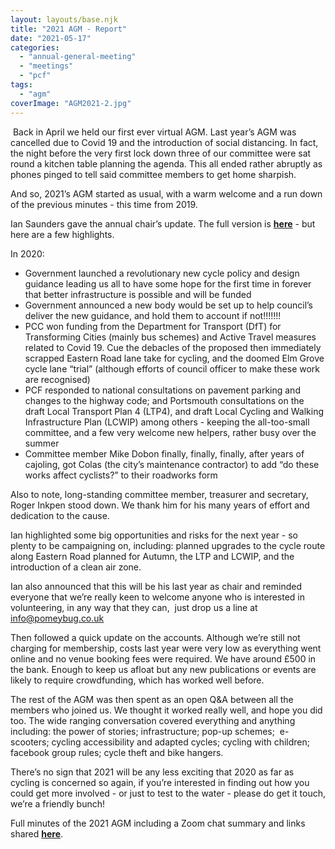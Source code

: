 ```yaml
---
layout: layouts/base.njk
title: "2021 AGM - Report"
date: "2021-05-17"
categories: 
  - "annual-general-meeting"
  - "meetings"
  - "pcf"
tags: 
  - "agm"
coverImage: "AGM2021-2.jpg"
---
```


 Back in April we held our first ever virtual AGM. Last year’s AGM was cancelled due to Covid 19 and the introduction of social distancing. In fact, the night before the very first lock down three of our committee were sat round a kitchen table planning the agenda. This all ended rather abruptly as phones pinged to tell said committee members to get home sharpish. 

And so, 2021’s AGM started as usual, with a warm welcome and a run down of the previous minutes - this time from 2019.  

Ian Saunders gave the annual chair’s update. The full version is **[here](https://www.pompeybug.co.uk/wp-content/uploads/2021/01/Chair-Report-AGM-2021.docx.pdf)** \- but here are a few highlights. 

In 2020:

- Government launched a revolutionary new cycle policy and design guidance leading us all to have some hope for the first time in forever that better infrastructure is possible and will be funded
- Government announced a new body would be set up to help council’s deliver the new guidance, and hold them to account if not!!!!!!!
- PCC won funding from the Department for Transport (DfT) for Transforming Cities (mainly bus schemes) and Active Travel measures related to Covid 19. Cue the debacles of the proposed then immediately scrapped Eastern Road lane take for cycling, and the doomed Elm Grove cycle lane “trial” (although efforts of council officer to make these work are recognised)
- PCF responded to national consultations on pavement parking and changes to the highway code; and Portsmouth consultations on the draft Local Transport Plan 4 (LTP4), and draft Local Cycling and Walking Infrastructure Plan (LCWIP) among others - keeping the all-too-small committee, and a few very welcome new helpers, rather busy over the summer
- Committee member Mike Dobon finally, finally, finally, after years of cajoling, got Colas (the city’s maintenance contractor) to add “do these works affect cyclists?” to their roadworks form

Also to note, long-standing committee member, treasurer and secretary, Roger Inkpen stood down. We thank him for his many years of effort and dedication to the cause. 

Ian highlighted some big opportunities and risks for the next year - so plenty to be campaigning on, including: planned upgrades to the cycle route along Eastern Road planned for Autumn, the LTP and LCWIP, and the introduction of a clean air zone. 

Ian also announced that this will be his last year as chair and reminded everyone that we’re really keen to welcome anyone who is interested in volunteering, in any way that they can,  just drop us a line at [info@pomeybug.co.uk](mailto:info@pomeybug.co.uk) 

Then followed a quick update on the accounts. Although we’re still not charging for membership, costs last year were very low as everything went online and no venue booking fees were required. We have around £500 in the bank. Enough to keep us afloat but any new publications or events are likely to require crowdfunding, which has worked well before. 

The rest of the AGM was then spent as an open Q&A between all the members who joined us. We thought it worked really well, and hope you did too. The wide ranging conversation covered everything and anything including: the power of stories; infrastructure; pop-up schemes;  e-scooters; cycling accessibility and adapted cycles; cycling with children; facebook group rules; cycle theft and bike hangers.

There’s no sign that 2021 will be any less exciting that 2020 as far as cycling is concerned so again, if you’re interested in finding out how you could get more involved - or just to test to the water - please do get it touch, we’re a friendly bunch! 

Full minutes of the 2021 AGM including a Zoom chat summary and links shared **[here](https://www.pompeybug.co.uk/wp-content/uploads/2021/01/PCF-2021-AGM-Minutes-2021-04-22.pdf)**.
